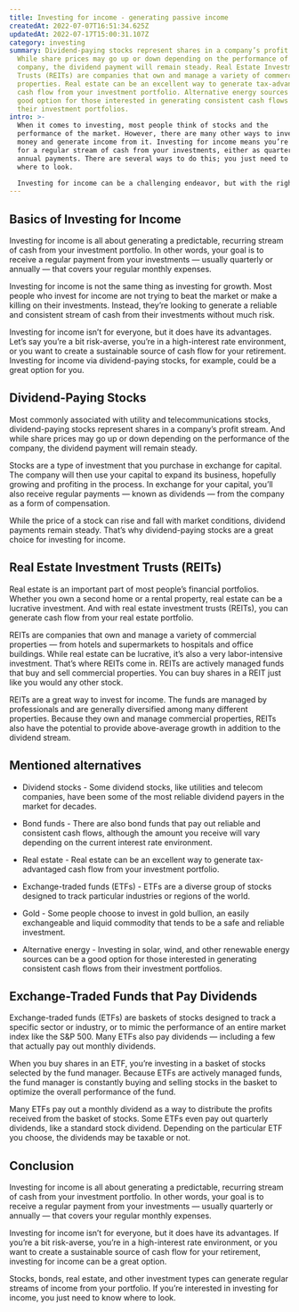 ```yaml
---
title: Investing for income - generating passive income
createdAt: 2022-07-07T16:51:34.625Z
updatedAt: 2022-07-17T15:00:31.107Z
category: investing
summary: Dividend-paying stocks represent shares in a company’s profit stream.
  While share prices may go up or down depending on the performance of the
  company, the dividend payment will remain steady. Real Estate Investment
  Trusts (REITs) are companies that own and manage a variety of commercial
  properties. Real estate can be an excellent way to generate tax-advantaged
  cash flow from your investment portfolio. Alternative energy sources can be a
  good option for those interested in generating consistent cash flows from
  their investment portfolios.
intro: >-
  When it comes to investing, most people think of stocks and the
  performance of the market. However, there are many other ways to invest your
  money and generate income from it. Investing for income means you’re looking
  for a regular stream of cash from your investments, either as quarterly or
  annual payments. There are several ways to do this; you just need to know
  where to look. 

  Investing for income can be a challenging endeavor, but with the right knowledge you can achieve your goal. If you’re looking for some steady returns on your investment, check out our guide on how to invest for income in a variety of ways that won’t leave you out of pocket and will allow you to continue growing your wealth over time.
---
```


## Basics of Investing for Income

Investing for income is all about generating a predictable, recurring stream of cash from your investment portfolio. In other words, your goal is to receive a regular payment from your investments — usually quarterly or annually — that covers your regular monthly expenses.

Investing for income is not the same thing as investing for growth. Most people who invest for income are not trying to beat the market or make a killing on their investments. Instead, they’re looking to generate a reliable and consistent stream of cash from their investments without much risk.

Investing for income isn’t for everyone, but it does have its advantages. Let’s say you’re a bit risk-averse, you’re in a high-interest rate environment, or you want to create a sustainable source of cash flow for your retirement. Investing for income via dividend-paying stocks, for example, could be a great option for you.

## Dividend-Paying Stocks

Most commonly associated with utility and telecommunications stocks, dividend-paying stocks represent shares in a company’s profit stream. And while share prices may go up or down depending on the performance of the company, the dividend payment will remain steady.

Stocks are a type of investment that you purchase in exchange for capital. The company will then use your capital to expand its business, hopefully growing and profiting in the process. In exchange for your capital, you’ll also receive regular payments — known as dividends — from the company as a form of compensation.

While the price of a stock can rise and fall with market conditions, dividend payments remain steady. That’s why dividend-paying stocks are a great choice for investing for income.

## Real Estate Investment Trusts (REITs)

Real estate is an important part of most people’s financial portfolios. Whether you own a second home or a rental property, real estate can be a lucrative investment. And with real estate investment trusts (REITs), you can generate cash flow from your real estate portfolio.

REITs are companies that own and manage a variety of commercial properties — from hotels and supermarkets to hospitals and office buildings. While real estate can be lucrative, it’s also a very labor-intensive investment. That’s where REITs come in. REITs are actively managed funds that buy and sell commercial properties. You can buy shares in a REIT just like you would any other stock.

REITs are a great way to invest for income. The funds are managed by professionals and are generally diversified among many different properties. Because they own and manage commercial properties, REITs also have the potential to provide above-average growth in addition to the dividend stream.

## Mentioned alternatives

- Dividend stocks - Some dividend stocks, like utilities and telecom companies, have been some of the most reliable dividend payers in the market for decades.
- Bond funds - There are also bond funds that pay out reliable and consistent cash flows, although the amount you receive will vary depending on the current interest rate environment.

- Real estate - Real estate can be an excellent way to generate tax-advantaged cash flow from your investment portfolio.
- Exchange-traded funds (ETFs) - ETFs are a diverse group of stocks designed to track particular industries or regions of the world.
- Gold - Some people choose to invest in gold bullion, an easily exchangeable and liquid commodity that tends to be a safe and reliable investment.
- Alternative energy - Investing in solar, wind, and other renewable energy sources can be a good option for those interested in generating consistent cash flows from their investment portfolios.

## Exchange-Traded Funds that Pay Dividends

Exchange-traded funds (ETFs) are baskets of stocks designed to track a specific sector or industry, or to mimic the performance of an entire market index like the S&P 500. Many ETFs also pay dividends — including a few that actually pay out monthly dividends.

When you buy shares in an ETF, you’re investing in a basket of stocks selected by the fund manager. Because ETFs are actively managed funds, the fund manager is constantly buying and selling stocks in the basket to optimize the overall performance of the fund.

Many ETFs pay out a monthly dividend as a way to distribute the profits received from the basket of stocks. Some ETFs even pay out quarterly dividends, like a standard stock dividend. Depending on the particular ETF you choose, the dividends may be taxable or not.

## Conclusion

Investing for income is all about generating a predictable, recurring stream of cash from your investment portfolio. In other words, your goal is to receive a regular payment from your investments — usually quarterly or annually — that covers your regular monthly expenses.

Investing for income isn’t for everyone, but it does have its advantages. If you’re a bit risk-averse, you’re in a high-interest rate environment, or you want to create a sustainable source of cash flow for your retirement, investing for income can be a great option.

Stocks, bonds, real estate, and other investment types can generate regular streams of income from your portfolio. If you’re interested in investing for income, you just need to know where to look.
